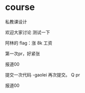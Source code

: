 # course
私教课设计

欢迎大家讨论
测试一下





阿林的 flag：涨 8k 工资

第一次pr，好紧张


报道00

提交一次代码 -gaolei
再次提交。
Q pr

报道00
